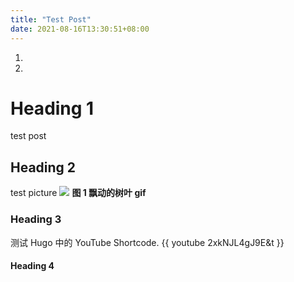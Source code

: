 ```yaml
---
title: "Test Post"
date: 2021-08-16T13:30:51+08:00
---
```


1.
2.
# Heading 1
test post
## Heading 2

test picture
![](https://imgns.oss-cn-beijing.aliyuncs.com/img/20210816155347.gif)
**图 1 飘动的树叶 gif**

### Heading 3

测试 Hugo 中的 YouTube Shortcode.
{{ youtube 2xkNJL4gJ9E&t }}

#### Heading 4


